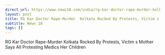 ```yaml
---
direct_url: https://www.news18.com/india/rg-kar-doctor-rape-murder-kolkata-rocked-by-protests-victims-mother-says-all-protesting-medics-her-children-9043801.html
layout: post
title: RG Kar Doctor Rape-Murder  Kolkata Rocked By Protests, Victim s Mother Says All Protesting Medics Her Children
subtitle: News 18
tags: []
---
```


RG Kar Doctor Rape-Murder  Kolkata Rocked By Protests, Victim s Mother Says All Protesting Medics Her Children

